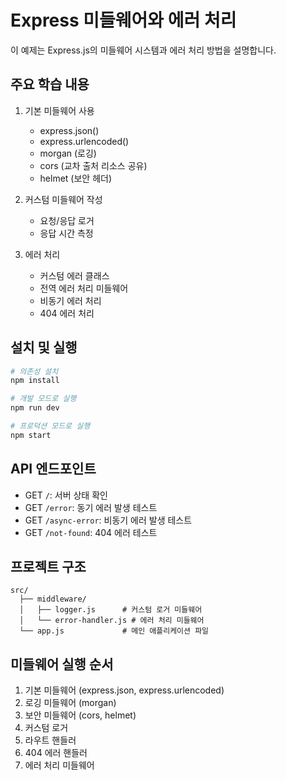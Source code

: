 # Express 미들웨어와 에러 처리

이 예제는 Express.js의 미들웨어 시스템과 에러 처리 방법을 설명합니다.

## 주요 학습 내용

1. 기본 미들웨어 사용

   - express.json()
   - express.urlencoded()
   - morgan (로깅)
   - cors (교차 출처 리소스 공유)
   - helmet (보안 헤더)

2. 커스텀 미들웨어 작성

   - 요청/응답 로거
   - 응답 시간 측정

3. 에러 처리
   - 커스텀 에러 클래스
   - 전역 에러 처리 미들웨어
   - 비동기 에러 처리
   - 404 에러 처리

## 설치 및 실행

```bash
# 의존성 설치
npm install

# 개발 모드로 실행
npm run dev

# 프로덕션 모드로 실행
npm start
```

## API 엔드포인트

- GET `/`: 서버 상태 확인
- GET `/error`: 동기 에러 발생 테스트
- GET `/async-error`: 비동기 에러 발생 테스트
- GET `/not-found`: 404 에러 테스트

## 프로젝트 구조

```
src/
  ├── middleware/
  │   ├── logger.js      # 커스텀 로거 미들웨어
  │   └── error-handler.js # 에러 처리 미들웨어
  └── app.js             # 메인 애플리케이션 파일
```

## 미들웨어 실행 순서

1. 기본 미들웨어 (express.json, express.urlencoded)
2. 로깅 미들웨어 (morgan)
3. 보안 미들웨어 (cors, helmet)
4. 커스텀 로거
5. 라우트 핸들러
6. 404 에러 핸들러
7. 에러 처리 미들웨어
